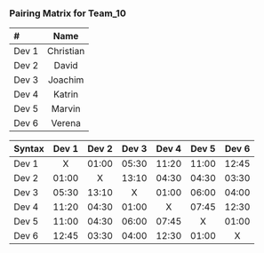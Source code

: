 ### Pairing Matrix for Team_10

| #                | Name       | 
| :---             |    :----:  |
| Dev 1            | Christian  |
| Dev 2            | David      |
| Dev 3            | Joachim    |
| Dev 4            | Katrin     |
| Dev 5            | Marvin     |
| Dev 6            | Verena     |

| Syntax      | Dev 1       | Dev 2       | Dev 3       | Dev 4       | Dev 5       | Dev 6      | 
| :---        |    :----:   |    :----:   |    :----:   |    :----:   |    :----:   |    :----:  | 
| Dev 1       | X           | 01:00       | 05:30       | 11:20       | 11:00       | 12:45      | 
| Dev 2       | 01:00       | X           | 13:10       | 04:30       | 04:30       | 03:30      |
| Dev 3       | 05:30       | 13:10       | X           | 01:00       | 06:00       | 04:00      | 
| Dev 4       | 11:20       | 04:30       | 01:00       | X           | 07:45       | 12:30      | 
| Dev 5       | 11:00       | 04:30       | 06:00       | 07:45       | X           | 01:00      | 
| Dev 6       | 12:45       | 03:30       | 04:00       | 12:30       | 01:00       | X          | 

